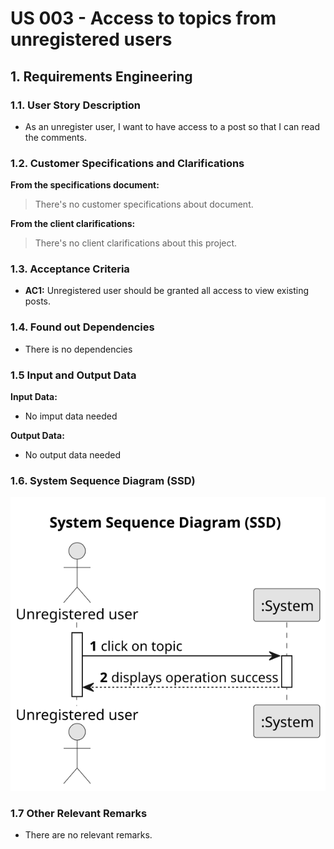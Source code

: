 # US 003 - Access to topics from unregistered users

## 1. Requirements Engineering


### 1.1. User Story Description


* As an unregister user, I want to have access to a post so that I can read the comments.



### 1.2. Customer Specifications and Clarifications 


**From the specifications document:**

 > There's no customer specifications about document.

 **From the client clarifications:**

> There's no client clarifications about this project.


### 1.3. Acceptance Criteria


* **AC1:** Unregistered user should be granted all access to view existing posts.




### 1.4. Found out Dependencies


* There is no dependencies


### 1.5 Input and Output Data


**Input Data:**

* No imput data needed

**Output Data:**

* No output data needed
### 1.6. System Sequence Diagram (SSD)
![System Sequence Diagram - Alternative One](svg/us003-system-sequence-diagram.svg)

### 1.7 Other Relevant Remarks

* There are no relevant remarks.